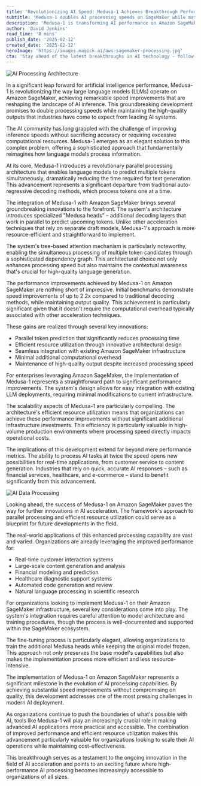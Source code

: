 ```yaml
---
title: 'Revolutionizing AI Speed: Medusa-1 Achieves Breakthrough Performance on Amazon SageMaker'
subtitle: 'Medusa-1 doubles AI processing speeds on SageMaker while maintaining output quality'
description: 'Medusa-1 is transforming AI performance on Amazon SageMaker with groundbreaking speed improvements that double processing capabilities while maintaining output quality. Through innovative parallel processing architecture and efficient resource utilization, this advancement promises to revolutionize how industries implement and scale their AI operations.'
author: 'David Jenkins'
read_time: '8 mins'
publish_date: '2025-02-12'
created_date: '2025-02-12'
heroImage: 'https://images.magick.ai/aws-sagemaker-processing.jpg'
cta: 'Stay ahead of the latest breakthroughs in AI technology - follow us on LinkedIn for regular updates on groundbreaking developments like Medusa-1 and expert insights into the future of artificial intelligence.'
---
```


![AI Processing Architecture](https://i.magick.ai/PIXE/1739382628285_magick_img.webp)

In a significant leap forward for artificial intelligence performance, Medusa-1 is revolutionizing the way large language models (LLMs) operate on Amazon SageMaker, achieving remarkable speed improvements that are reshaping the landscape of AI inference. This groundbreaking development promises to double processing speeds while maintaining the high-quality outputs that industries have come to expect from leading AI systems.

The AI community has long grappled with the challenge of improving inference speeds without sacrificing accuracy or requiring excessive computational resources. Medusa-1 emerges as an elegant solution to this complex problem, offering a sophisticated approach that fundamentally reimagines how language models process information.

At its core, Medusa-1 introduces a revolutionary parallel processing architecture that enables language models to predict multiple tokens simultaneously, dramatically reducing the time required for text generation. This advancement represents a significant departure from traditional auto-regressive decoding methods, which process tokens one at a time.

The integration of Medusa-1 with Amazon SageMaker brings several groundbreaking innovations to the forefront. The system's architecture introduces specialized "Medusa heads" – additional decoding layers that work in parallel to predict upcoming tokens. Unlike other acceleration techniques that rely on separate draft models, Medusa-1's approach is more resource-efficient and straightforward to implement.

The system's tree-based attention mechanism is particularly noteworthy, enabling the simultaneous processing of multiple token candidates through a sophisticated dependency graph. This architectural choice not only enhances processing speed but also maintains the contextual awareness that's crucial for high-quality language generation.

The performance improvements achieved by Medusa-1 on Amazon SageMaker are nothing short of impressive. Initial benchmarks demonstrate speed improvements of up to 2.2x compared to traditional decoding methods, while maintaining output quality. This achievement is particularly significant given that it doesn't require the computational overhead typically associated with other acceleration techniques.

These gains are realized through several key innovations:

- Parallel token prediction that significantly reduces processing time
- Efficient resource utilization through innovative architectural design
- Seamless integration with existing Amazon SageMaker infrastructure
- Minimal additional computational overhead
- Maintenance of high-quality output despite increased processing speed

For enterprises leveraging Amazon SageMaker, the implementation of Medusa-1 represents a straightforward path to significant performance improvements. The system's design allows for easy integration with existing LLM deployments, requiring minimal modifications to current infrastructure.

The scalability aspects of Medusa-1 are particularly compelling. The architecture's efficient resource utilization means that organizations can achieve these performance improvements without significant additional infrastructure investments. This efficiency is particularly valuable in high-volume production environments where processing speed directly impacts operational costs.

The implications of this development extend far beyond mere performance metrics. The ability to process AI tasks at twice the speed opens new possibilities for real-time applications, from customer service to content generation. Industries that rely on quick, accurate AI responses – such as financial services, healthcare, and e-commerce – stand to benefit significantly from this advancement.

![AI Data Processing](https://i.magick.ai/PIXE/1739382628288_magick_img.webp)

Looking ahead, the success of Medusa-1 on Amazon SageMaker paves the way for further innovations in AI acceleration. The framework's approach to parallel processing and efficient resource utilization could serve as a blueprint for future developments in the field.

The real-world applications of this enhanced processing capability are vast and varied. Organizations are already leveraging the improved performance for:

- Real-time customer interaction systems
- Large-scale content generation and analysis
- Financial modeling and prediction
- Healthcare diagnostic support systems
- Automated code generation and review
- Natural language processing in scientific research

For organizations looking to implement Medusa-1 on their Amazon SageMaker infrastructure, several key considerations come into play. The system's integration requires careful attention to model architecture and training procedures, though the process is well-documented and supported within the SageMaker ecosystem.

The fine-tuning process is particularly elegant, allowing organizations to train the additional Medusa heads while keeping the original model frozen. This approach not only preserves the base model's capabilities but also makes the implementation process more efficient and less resource-intensive.

The implementation of Medusa-1 on Amazon SageMaker represents a significant milestone in the evolution of AI processing capabilities. By achieving substantial speed improvements without compromising on quality, this development addresses one of the most pressing challenges in modern AI deployment.

As organizations continue to push the boundaries of what's possible with AI, tools like Medusa-1 will play an increasingly crucial role in making advanced AI applications more practical and accessible. The combination of improved performance and efficient resource utilization makes this advancement particularly valuable for organizations looking to scale their AI operations while maintaining cost-effectiveness.

This breakthrough serves as a testament to the ongoing innovation in the field of AI acceleration and points to an exciting future where high-performance AI processing becomes increasingly accessible to organizations of all sizes.